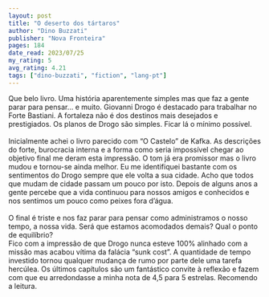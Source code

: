 ```yaml
---
layout: post
title: "O deserto dos tártaros"
author: "Dino Buzzati"
publisher: "Nova Fronteira"
pages: 184
date_read: 2023/07/25
my_rating: 5
avg_rating: 4.21
tags: ["dino-buzzati", "fiction", "lang-pt"]
---
```


Que belo livro. Uma história aparentemente simples mas que faz a gente parar para pensar… e muito. Giovanni Drogo é destacado para trabalhar no Forte Bastiani. A fortaleza não é dos destinos mais desejados e prestigiados. Os planos de Drogo são simples. Ficar lá o mínimo possível. <br/><br/>Inicialmente achei o livro parecido com “O Castelo” de Kafka. As descrições do forte, burocracia interna e a forma como seria impossível chegar ao objetivo final me deram esta impressão. O tom já era promissor mas o livro mudou e tornou-se ainda melhor. Eu me identifiquei bastante com os sentimentos do Drogo sempre que ele volta a sua cidade. Acho que todos que mudam de cidade passam um pouco por isto. Depois de alguns anos a gente percebe que a vida continuou para nossos amigos e conhecidos e nos sentimos um pouco como peixes fora d’água. <br/><br/>O final é triste e nos faz parar para pensar como administramos o nosso tempo, a nossa vida. Será que estamos acomodados demais?  Qual o ponto de equilíbrio?<br/>Fico com a impressão de que Drogo nunca esteve 100% alinhado com a missão mas acabou vítima da falácia “sunk cost”. A quantidade de tempo investido tornou qualquer mudança de rumo por parte dele uma tarefa hercúlea. Os últimos capítulos são um fantástico convite à reflexão e fazem com que eu arredondasse a minha nota de 4,5 para 5 estrelas. Recomendo a leitura. 


